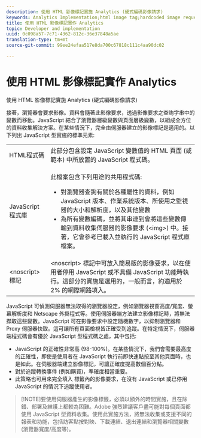 ```yaml
---
description: 使用 HTML 影像標記實施 Analytics (硬式編碼影像請求)
keywords: Analytics Implementation;html image tag;hardcoded image request
title: 使用 HTML 影像標記實作 Analytics
topic: Developer and implementation
uuid: 0c098a57-7c71-4362-812c-36e37848a5ae
translation-type: tm+mt
source-git-commit: 99ee24efaa517e8da700c67818c111c4aa90dc02

---
```



# 使用 HTML 影像標記實作 Analytics

使用 HTML 影像標記實施 Analytics (硬式編碼影像請求)

接著，瀏覽器會要求影像。資料會隨著此影像要求，透過影像要求之查詢字串中的變數而移動。JavaScript 結合了瀏覽器層級變數與頁面層級變數，以組成全方位的資料收集解決方案。在某些情況下，完全由伺服器建立的影像標記是適用的。以下列出 JavaScript 型實施的標準元素: 

<table id="table_20BBE4387F234CF199E6C99741AF265C"> 
 <tbody> 
  <tr> 
   <td> HTML程式碼 </td> 
   <td> 此部分包含設定 JavaScript 變數值的 HTML 頁面 (或範本) 中所放置的 JavaScript 程式碼。 </td> 
  </tr> 
  <tr> 
   <td> JavaScript 程式庫 </td> 
   <td> <p>此檔案包含下列用途的共用程式碼:  </p> 
    <ul id="ul_ED50D66F2B2B476E8D9063099995998D"> 
     <li id="li_E88F6F28EC8946469ADCEAFF2F0A4EBA">對瀏覽器查詢有關於各種屬性的資料，例如 JavaScript 版本、作業系統版本、所使用之監視器的大小和解析度，以及其他變數 </li> 
     <li id="li_5CEBE37709D943B7921447FA7054A565">為所有變數編碼，並將其串連到會將這些變數傳輸到資料收集伺服器的影像要求 (&lt;img&gt;) 中。接著，它會參考已載入並執行的 JavaScript 程式庫檔案。 </li> 
    </ul> </td> 
  </tr> 
  <tr> 
   <td> &lt;noscript&gt; 標記 </td> 
   <td> &lt;noscript&gt; 標記中可放入簡易版的影像要求，以在使用者停用 JavaScript 或不具備 JavaScript 功能時執行。這部分的實施是選用的，一般而言，約適用於 2% 的網際網路填入。 </td> 
  </tr> 
 </tbody> 
</table>

JavaScript 可偵測伺服器無法取得的瀏覽器設定，例如瀏覽器視窗高度/寬度、螢幕解析度和 Netscape 外掛程式等。使用伺服器端方法建立影像標記時，將無法擷取這些變數。JavaScript 可在影像要求中設定隨機數字，以抑制瀏覽器和 Proxy 伺服器快取。這可讓所有頁面檢視皆正確受到追蹤。在特定情況下，伺服器端程式碼會有優於 JavaScript 型程式碼之處，其中包括: 

* JavaScript 的正確性非常高 (98-100%)。在某些情況下，我們會需要最高度的正確性，即使是使用者在 JavaScript 執行前即快速點按至其他頁面時，也是如此。在伺服器端建立影像標記，可讓正確度提高數個百分點。
* 對於追蹤轉換事件 (例如購買)，準確度相當重要。
* 此策略也可用來完全填入 <noscript> 標籤內的影像要求，在沒有 JavaScript 或已停用 JavaScript 的情況下追蹤使用者。

> [!NOTE]要使用伺服器產生的影像標籤，必須以額外的時間實施，且在除錯、部署及維護上都較為困難。Adobe 強烈建議客戶盡可能對每個頁面都使用 JavaScript 型資料收集。使用此實施方法，將無法收集或支援不同的報表和功能，包括訪客點按對映、下載連結、退出連結和瀏覽器相關變數 (瀏覽器寬度/高度等)。

